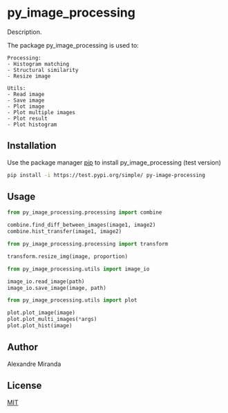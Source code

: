 # py_image_processing

Description.

The package py_image_processing is used to:

	Processing:
	- Histogram matching
	- Structural similarity
	- Resize image

	Utils:
	- Read image
	- Save image
	- Plot image
    - Plot multiple images
	- Plot result
	- Plot histogram

## Installation

Use the package manager [pip](https://pip.pypa.io/en/stable/) to install py_image_processing (test version)

```bash
pip install -i https://test.pypi.org/simple/ py-image-processing
```

## Usage

```python
from py_image_processing.processing import combine

combine.find_diff_between_images(image1, image2)
combine.hist_transfer(image1, image2)

from py_image_processing.processing import transform

transform.resize_img(image, proportion)

from py_image_processing.utils import image_io

image_io.read_image(path)
image_io.save_image(image, path)

from py_image_processing.utils import plot

plot.plot_image(image)
plot.plot_multi_images(*args)
plot.plot_hist(image)
```

## Author
Alexandre Miranda

## License
[MIT](https://choosealicense.com/licenses/mit/)
